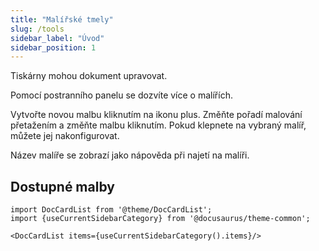 ```yaml
---
title: "Malířské tmely"
slug: /tools
sidebar_label: "Úvod"
sidebar_position: 1
---
```



Tiskárny mohou dokument upravovat.

Pomocí postranního panelu se dozvíte více o malířích.

Vytvořte novou malbu kliknutím na ikonu plus. Změňte pořadí malování přetažením a změňte malbu kliknutím. Pokud klepnete na vybraný malíř, můžete jej nakonfigurovat.

Název malíře se zobrazí jako nápověda při najetí na malíři.

## Dostupné malby

```mdx-code-block
import DocCardList from '@theme/DocCardList';
import {useCurrentSidebarCategory} from '@docusaurus/theme-common';

<DocCardList items={useCurrentSidebarCategory().items}/>
```
